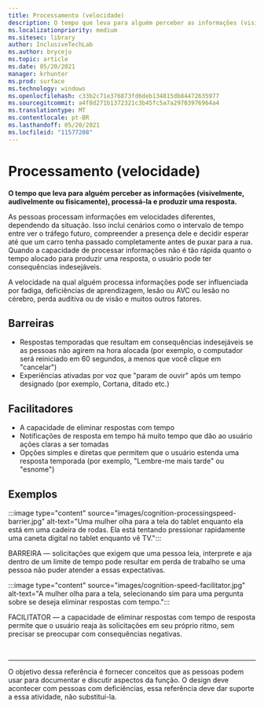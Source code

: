 ```yaml
---
title: Processamento (velocidade)
description: O tempo que leva para alguém perceber as informações (visivelmente, audivelmente ou fisicamente), processá-la e produzir uma resposta
ms.localizationpriority: medium
ms.sitesec: library
author: InclusiveTechLab
ms.author: brycejo
ms.topic: article
ms.date: 05/20/2021
manager: krhunter
ms.prod: surface
ms.technology: windows
ms.openlocfilehash: c33b2c71e376873fd6deb134815db84472635977
ms.sourcegitcommit: a4f8d271b1372321c3b45fc5a7a29703976964a4
ms.translationtype: MT
ms.contentlocale: pt-BR
ms.lasthandoff: 05/20/2021
ms.locfileid: "11577208"
---
```

# <a name="processing-speed"></a>Processamento (velocidade)

**O tempo que leva para alguém perceber as informações (visivelmente, audivelmente ou fisicamente), processá-la e produzir uma resposta.**

As pessoas processam informações em velocidades diferentes, dependendo da situação. Isso inclui cenários como o intervalo de tempo entre ver o tráfego futuro, compreender a presença dele e decidir esperar até que um carro tenha passado completamente antes de puxar para a rua. Quando a capacidade de processar informações não é tão rápida quanto o tempo alocado para produzir uma resposta, o usuário pode ter consequências indesejáveis.

A velocidade na qual alguém processa informações pode ser influenciada por fadiga, deficiências de aprendizagem, lesão ou AVC ou lesão no cérebro, perda auditiva ou de visão e muitos outros fatores.

## <a name="barriers"></a>Barreiras

* Respostas temporadas que resultam em consequências indesejáveis se as pessoas não agirem na hora alocada (por exemplo, o computador será reiniciado em 60 segundos, a menos que você clique em "cancelar")
* Experiências ativadas por voz que "param de ouvir" após um tempo designado (por exemplo, Cortana, ditado etc.)

## <a name="facilitators"></a>Facilitadores

* A capacidade de eliminar respostas com tempo
* Notificações de resposta em tempo há muito tempo que dão ao usuário ações claras a ser tomadas
* Opções simples e diretas que permitem que o usuário estenda uma resposta temporada (por exemplo, "Lembre-me mais tarde" ou "esnome")

## <a name="examples"></a>Exemplos

:::image type="content" source="images/cognition-processingspeed-barrier.jpg" alt-text="Uma mulher olha para a tela do tablet enquanto ela está em uma cadeira de rodas. Ela está tentando pressionar rapidamente uma caneta digital no tablet enquanto vê TV.":::

BARREIRA — solicitações que exigem que uma pessoa leia, interprete e aja dentro de um limite de tempo pode resultar em perda de trabalho se uma pessoa não puder atender a essas expectativas.

:::image type="content" source="images/cognition-speed-facilitator.jpg" alt-text="A mulher olha para a tela, selecionando sim para uma pergunta sobre se deseja eliminar respostas com tempo.":::

FACILITATOR — a capacidade de eliminar respostas com tempo de resposta permite que o usuário reaja às solicitações em seu próprio ritmo, sem precisar se preocupar com consequências negativas.


&nbsp;

[comment]: # (Instrução Footer)
___
O objetivo dessa referência é fornecer conceitos que as pessoas podem usar para documentar e discutir aspectos da função. O design deve acontecer com pessoas com deficiências, essa referência deve dar suporte a essa atividade, não substituí-la. 